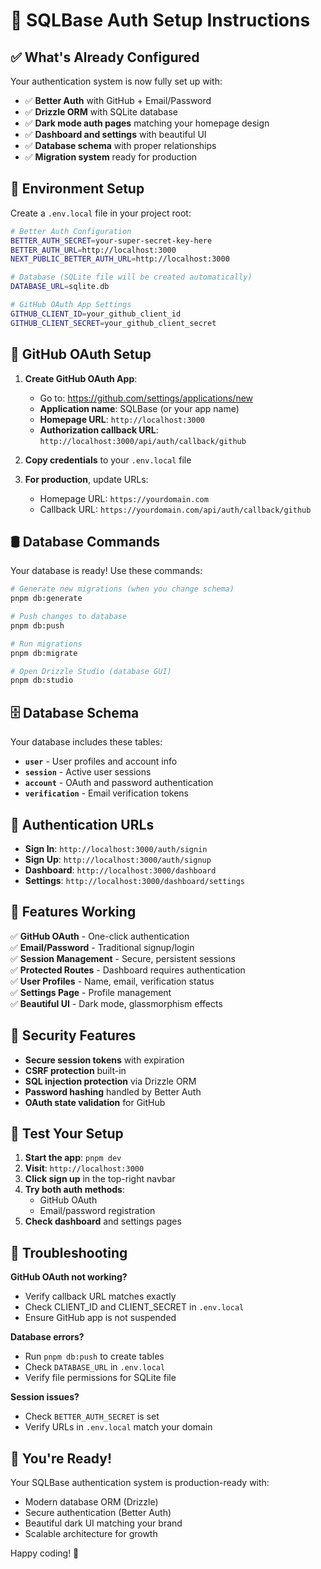 # 🚀 SQLBase Auth Setup Instructions

## ✅ What's Already Configured

Your authentication system is now fully set up with:

- ✅ **Better Auth** with GitHub + Email/Password 
- ✅ **Drizzle ORM** with SQLite database
- ✅ **Dark mode auth pages** matching your homepage design
- ✅ **Dashboard and settings** with beautiful UI
- ✅ **Database schema** with proper relationships
- ✅ **Migration system** ready for production

## 🔧 Environment Setup

Create a `.env.local` file in your project root:

```bash
# Better Auth Configuration
BETTER_AUTH_SECRET=your-super-secret-key-here
BETTER_AUTH_URL=http://localhost:3000
NEXT_PUBLIC_BETTER_AUTH_URL=http://localhost:3000

# Database (SQLite file will be created automatically)
DATABASE_URL=sqlite.db

# GitHub OAuth App Settings
GITHUB_CLIENT_ID=your_github_client_id
GITHUB_CLIENT_SECRET=your_github_client_secret
```

## 🐙 GitHub OAuth Setup

1. **Create GitHub OAuth App**:
   - Go to: https://github.com/settings/applications/new
   - **Application name**: SQLBase (or your app name)
   - **Homepage URL**: `http://localhost:3000`
   - **Authorization callback URL**: `http://localhost:3000/api/auth/callback/github`

2. **Copy credentials** to your `.env.local` file

3. **For production**, update URLs:
   - Homepage URL: `https://yourdomain.com`
   - Callback URL: `https://yourdomain.com/api/auth/callback/github`

## 🛢️ Database Commands

Your database is ready! Use these commands:

```bash
# Generate new migrations (when you change schema)
pnpm db:generate

# Push changes to database
pnpm db:push

# Run migrations
pnpm db:migrate

# Open Drizzle Studio (database GUI)
pnpm db:studio
```

## 🗄️ Database Schema

Your database includes these tables:

- **`user`** - User profiles and account info
- **`session`** - Active user sessions  
- **`account`** - OAuth and password authentication
- **`verification`** - Email verification tokens

## 🚀 Authentication URLs

- **Sign In**: `http://localhost:3000/auth/signin`
- **Sign Up**: `http://localhost:3000/auth/signup`  
- **Dashboard**: `http://localhost:3000/dashboard`
- **Settings**: `http://localhost:3000/dashboard/settings`

## 🎯 Features Working

✅ **GitHub OAuth** - One-click authentication  
✅ **Email/Password** - Traditional signup/login  
✅ **Session Management** - Secure, persistent sessions  
✅ **Protected Routes** - Dashboard requires authentication  
✅ **User Profiles** - Name, email, verification status  
✅ **Settings Page** - Profile management  
✅ **Beautiful UI** - Dark mode, glassmorphism effects  

## 🔐 Security Features

- **Secure session tokens** with expiration
- **CSRF protection** built-in
- **SQL injection protection** via Drizzle ORM
- **Password hashing** handled by Better Auth
- **OAuth state validation** for GitHub

## 🧪 Test Your Setup

1. **Start the app**: `pnpm dev`
2. **Visit**: `http://localhost:3000`
3. **Click sign up** in the top-right navbar
4. **Try both auth methods**:
   - GitHub OAuth
   - Email/password registration
5. **Check dashboard** and settings pages

## 🚨 Troubleshooting

**GitHub OAuth not working?**
- Verify callback URL matches exactly
- Check CLIENT_ID and CLIENT_SECRET in `.env.local`
- Ensure GitHub app is not suspended

**Database errors?**
- Run `pnpm db:push` to create tables
- Check `DATABASE_URL` in `.env.local`
- Verify file permissions for SQLite file

**Session issues?**
- Check `BETTER_AUTH_SECRET` is set
- Verify URLs in `.env.local` match your domain

## 🎉 You're Ready!

Your SQLBase authentication system is production-ready with:
- Modern database ORM (Drizzle)
- Secure authentication (Better Auth)  
- Beautiful dark UI matching your brand
- Scalable architecture for growth

Happy coding! 🚀 